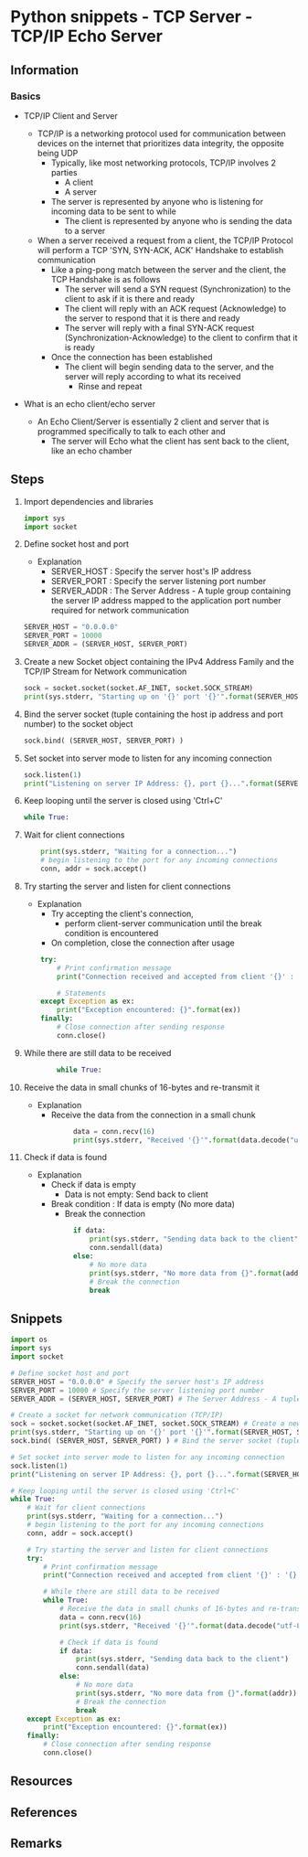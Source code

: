 # Python snippets - TCP Server - TCP/IP Echo Server

## Information

### Basics
- TCP/IP Client and Server
    - TCP/IP is a networking protocol used for communication between devices on the internet that prioritizes data integrity, the opposite being UDP
        - Typically, like most networking protocols, TCP/IP involves 2 parties
            + A client
            + A server
        - The server is represented by anyone who is listening for incoming data to be sent to while 
            + The client is represented by anyone who is sending the data to a server
    - When a server received a request from a client, the TCP/IP Protocol will perform a TCP 'SYN, SYN-ACK, ACK' Handshake to establish communication
        - Like a ping-pong match between the server and the client, the TCP Handshake is as follows
            + The server will send a SYN request (Synchronization) to the client to ask if it is there and ready
            + The client will reply with an ACK request (Acknowledge) to the server to respond that it is there and ready
            + The server will reply with a final SYN-ACK request (Synchronization-Acknowledge) to the client to confirm that it is ready
        - Once the connection has been established
            - The client will begin sending data to the server, and the server will reply according to what its received
                + Rinse and repeat

- What is an echo client/echo server
    - An Echo Client/Server is essentially 2 client and server that is programmed specifically to talk to each other and
        + The server will Echo what the client has sent back to the client, like an echo chamber

## Steps
1. Import dependencies and libraries
    ```python
    import sys
    import socket
    ```

2. Define socket host and port
    - Explanation
        + SERVER_HOST : Specify the server host's IP address
        + SERVER_PORT : Specify the server listening port number
        + SERVER_ADDR : The Server Address - A tuple group containing the server IP address mapped to the application port number required for network communication
    ```python
    SERVER_HOST = "0.0.0.0"
    SERVER_PORT = 10000
    SERVER_ADDR = (SERVER_HOST, SERVER_PORT)
    ```

3. Create a new Socket object containing the IPv4 Address Family and the TCP/IP Stream for Network communication
    ```python
    sock = socket.socket(socket.AF_INET, socket.SOCK_STREAM)
    print(sys.stderr, "Starting up on '{}' port '{}'".format(SERVER_HOST, SERVER_PORT))
    ```

4. Bind the server socket (tuple containing the host ip address and port number) to the socket object
    ```python
    sock.bind( (SERVER_HOST, SERVER_PORT) )
    ```

5. Set socket into server mode to listen for any incoming connection
    ```python
    sock.listen(1)
    print("Listening on server IP Address: {}, port {}...".format(SERVER_HOST, SERVER_PORT))
    ```

6. Keep looping until the server is closed using 'Ctrl+C'
    ```python
    while True:
    ```

7. Wait for client connections
    ```python
        print(sys.stderr, "Waiting for a connection...")
        # begin listening to the port for any incoming connections
        conn, addr = sock.accept()
    ```

8. Try starting the server and listen for client connections
    - Explanation
        - Try accepting the client's connection,
            + perform client-server communication until the break condition is encountered
        + On completion, close the connection after usage
    ```python
        try:
            # Print confirmation message
            print("Connection received and accepted from client '{}' : '{}'".format(addr, conn))

            # Statements
        except Exception as ex:
            print("Exception encountered: {}".format(ex))
        finally:
            # Close connection after sending response
            conn.close()
    ```

9. While there are still data to be received
    ```python
            while True:
    ```

10. Receive the data in small chunks of 16-bytes and re-transmit it
    - Explanation
        + Receive the data from the connection in a small chunk
    ```python
                data = conn.recv(16)
                print(sys.stderr, "Received '{}'".format(data.decode("utf-8")))
    ```

11. Check if data is found
    - Explanation
        - Check if data is empty
            + Data is not empty: Send back to client
        - Break condition : If data is empty (No more data)
            + Break the connection
    ```python
                if data:
                    print(sys.stderr, "Sending data back to the client")
                    conn.sendall(data)
                else:
                    # No more data
                    print(sys.stderr, "No more data from {}".format(addr))
                    # Break the connection
                    break
    ```

## Snippets

```python
import os
import sys
import socket

# Define socket host and port
SERVER_HOST = "0.0.0.0" # Specify the server host's IP address
SERVER_PORT = 10000 # Specify the server listening port number
SERVER_ADDR = (SERVER_HOST, SERVER_PORT) # The Server Address - A tuple group containing the server IP address mapped to the application port number required for network communication

# Create a socket for network communication (TCP/IP)
sock = socket.socket(socket.AF_INET, socket.SOCK_STREAM) # Create a new Socket object containing the IPv4 Address Family and the TCP/IP Stream for Network communication
print(sys.stderr, "Starting up on '{}' port '{}'".format(SERVER_HOST, SERVER_PORT))
sock.bind( (SERVER_HOST, SERVER_PORT) ) # Bind the server socket (tuple containing the host ip address and port number) to the socket object

# Set socket into server mode to listen for any incoming connection
sock.listen(1)
print("Listening on server IP Address: {}, port {}...".format(SERVER_HOST, SERVER_PORT))

# Keep looping until the server is closed using 'Ctrl+C'
while True:
    # Wait for client connections
    print(sys.stderr, "Waiting for a connection...")
    # begin listening to the port for any incoming connections
    conn, addr = sock.accept()

    # Try starting the server and listen for client connections
    try:
        # Print confirmation message
        print("Connection received and accepted from client '{}' : '{}'".format(addr, conn))

        # While there are still data to be received
        while True:
            # Receive the data in small chunks of 16-bytes and re-transmit it
            data = conn.recv(16)
            print(sys.stderr, "Received '{}'".format(data.decode("utf-8")))

            # Check if data is found
            if data:
                print(sys.stderr, "Sending data back to the client")
                conn.sendall(data)
            else:
                # No more data
                print(sys.stderr, "No more data from {}".format(addr))
                # Break the connection
                break
    except Exception as ex:
        print("Exception encountered: {}".format(ex))
    finally:
        # Close connection after sending response
        conn.close()
```

## Resources

## References

## Remarks

